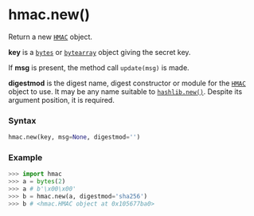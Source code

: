 # hmac.new()

Return a new [`HMAC`](/modules/hmac/HMAC/) object.

**key** is a [`bytes`](/built-in-types/bytes/) or [`bytearray`](/built-in-types/bytearray/) object giving the secret key.

If **msg** is present, the method call `update(msg)` is made.

**digestmod** is the digest name, digest constructor or module for the [`HMAC`](/modules/hmac/HMAC/) object to use. It may be any name suitable to [`hashlib.new()`](/modules/hashlib/new.md). Despite its argument position, it is required.

### Syntax

```python
hmac.new(key, msg=None, digestmod='')
```

### Example

```python
>>> import hmac
>>> a = bytes(2)
>>> a # b'\x00\x00'
>>> b = hmac.new(a, digestmod='sha256')
>>> b # <hmac.HMAC object at 0x105677ba0>
```